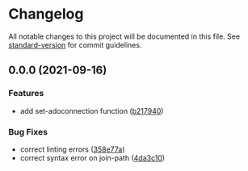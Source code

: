 # Changelog

All notable changes to this project will be documented in this file. See [standard-version](https://github.com/conventional-changelog/standard-version) for commit guidelines.

## 0.0.0 (2021-09-16)


### Features

* add set-adoconnection function ([b217940](https://github.com/manx0mef0e/adobautaskgen/commit/b217940dfc3607a51e1c73ca62ec4b34e62c2704))


### Bug Fixes

* correct linting errors ([358e77a](https://github.com/manx0mef0e/adobautaskgen/commit/358e77a0a564191a9182f5ac6b8330e8820e8230))
* correct syntax error on join-path ([4da3c10](https://github.com/manx0mef0e/adobautaskgen/commit/4da3c104d0ffb22a539bcaa19f7ffb676173434f))
